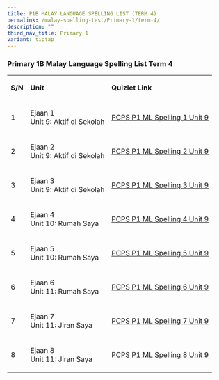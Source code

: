 ```yaml
---
title: P1B MALAY LANGUAGE SPELLING LIST (TERM 4)
permalink: /malay-spelling-test/Primary-1/term-4/
description: ""
third_nav_title: Primary 1
variant: tiptap
---
```

<h3>Primary 1B Malay Language Spelling List Term 4</h3>
<table style="minWidth: 75px">
<colgroup>
<col>
<col>
<col>
</colgroup>
<tbody>
<tr>
<td rowspan="1" colspan="1">
<p><strong>S/N</strong>
</p>
</td>
<td rowspan="1" colspan="1">
<p><strong>Unit</strong>
</p>
</td>
<td rowspan="1" colspan="1">
<p><strong>Quizlet Link</strong>
</p>
</td>
</tr>
<tr>
<td rowspan="1" colspan="1">
<p>1</p>
</td>
<td rowspan="1" colspan="1">
<p>Ejaan 1
<br>Unit 9: Aktif di Sekolah</p>
</td>
<td rowspan="1" colspan="1">
<p><a href="https://quizlet.com/303075422/ejaan-1unit-9-aktif-di-sekolah" rel="noopener noreferrer nofollow" target="_blank">PCPS P1 ML Spelling 1 Unit 9</a>
</p>
</td>
</tr>
<tr>
<td rowspan="1" colspan="1">
<p>2</p>
</td>
<td rowspan="1" colspan="1">
<p>Ejaan 2
<br>Unit 9: Aktif di Sekolah</p>
</td>
<td rowspan="1" colspan="1">
<p><a href="https://quizlet.com/303075651/ejaan-2unit-9-aktif-di-sekolah" rel="noopener noreferrer nofollow" target="_blank">PCPS P1 ML Spelling 2 Unit 9</a>
</p>
</td>
</tr>
<tr>
<td rowspan="1" colspan="1">
<p>3</p>
</td>
<td rowspan="1" colspan="1">
<p>Ejaan 3
<br>Unit 9: Aktif di Sekolah</p>
</td>
<td rowspan="1" colspan="1">
<p><a href="https://quizlet.com/303076006/ejaan-3unit-9-aktif-di-sekolah" rel="noopener noreferrer nofollow" target="_blank">PCPS P1 ML Spelling 3 Unit 9</a>
</p>
</td>
</tr>
<tr>
<td rowspan="1" colspan="1">
<p>4</p>
</td>
<td rowspan="1" colspan="1">
<p>Ejaan 4
<br>Unit 10: Rumah Saya</p>
</td>
<td rowspan="1" colspan="1">
<p><a href="https://quizlet.com/303076127/ejaan-4unit-10-rumah-saya" rel="noopener noreferrer nofollow" target="_blank">PCPS P1 ML Spelling 4 Unit 9</a>
</p>
</td>
</tr>
<tr>
<td rowspan="1" colspan="1">
<p>5</p>
</td>
<td rowspan="1" colspan="1">
<p>Ejaan 5
<br>Unit 10: Rumah Saya</p>
</td>
<td rowspan="1" colspan="1">
<p><a href="https://quizlet.com/303076223/ejaan-5-unit-10-rumah-saya" rel="noopener noreferrer nofollow" target="_blank">PCPS P1 ML Spelling 5 Unit 9</a>
</p>
</td>
</tr>
<tr>
<td rowspan="1" colspan="1">
<p>6</p>
</td>
<td rowspan="1" colspan="1">
<p>Ejaan 6
<br>Unit 11: Rumah Saya</p>
</td>
<td rowspan="1" colspan="1">
<p><a href="https://quizlet.com/303076462/ejaan-6unit-10-rumah-saya" rel="noopener noreferrer nofollow" target="_blank">PCPS P1 ML Spelling 6 Unit 9</a>
</p>
</td>
</tr>
<tr>
<td rowspan="1" colspan="1">
<p>7</p>
</td>
<td rowspan="1" colspan="1">
<p>Ejaan 7
<br>Unit 11: Jiran Saya</p>
</td>
<td rowspan="1" colspan="1">
<p><a href="https://quizlet.com/303076702/ejaan-7-unit-11-jiran-saya" rel="noopener noreferrer nofollow" target="_blank">PCPS P1 ML Spelling 7 Unit 9</a>
</p>
</td>
</tr>
<tr>
<td rowspan="1" colspan="1">
<p>8</p>
</td>
<td rowspan="1" colspan="1">
<p>Ejaan 8
<br>Unit 11: Jiran Saya</p>
</td>
<td rowspan="1" colspan="1">
<p><a href="https://quizlet.com/303077019/ejaan-8-unit-11-jiran-saya" rel="noopener noreferrer nofollow" target="_blank">PCPS P1 ML Spelling 8 Unit 9</a>
</p>
</td>
</tr>
</tbody>
</table>
<p></p>